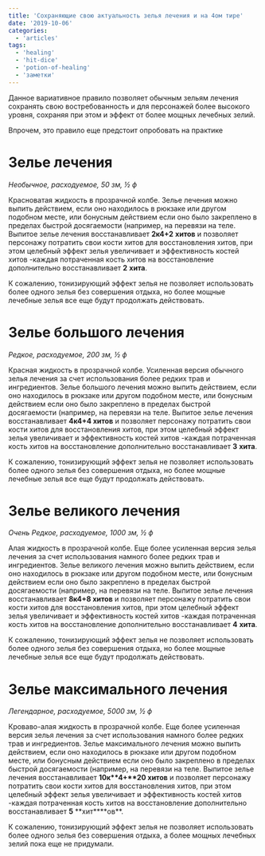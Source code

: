 ```yaml
---
title: 'Сохраняющие свою актуальность зелья лечения и на 4ом тире'
date: '2019-10-06'
categories:
  - 'articles'
tags:
  - 'healing'
  - 'hit-dice'
  - 'potion-of-healing'
  - 'заметки'
---
```


Данное вариативное правило позволяет обычным зельям лечения сохранять свою востребованность и для персонажей более высокого уровня, сохраняя при этом и эффект от более мощных лечебных зелий.

Впрочем, это правило еще предстоит опробовать на практике

# Зелье лечения

_Необычное, расходуемое, 50 зм, ½ ф_

Красноватая жидкость в прозрачной колбе. Зелье лечения можно выпить действием, если оно находилось в рюкзаке или другом подобном месте, или бонусным действием если оно было закреплено в пределах быстрой досягаемости (например, на перевязи на теле. Выпитое зелье лечения восстанавливает **2к4+2** **хитов** и позволяет персонажу потратить свои кости хитов для восстановления хитов, при этом целебный эффект зелья увеличивает и эффективность костей хитов -каждая потраченная кость хитов на восстановление дополнительно восстанавливает **2** **хита**.

К сожалению, тонизирующий эффект зелья не позволяет использовать более одного зелья без совершения отдыха, но более мощные лечебные зелья все еще будут продолжать действовать.

# Зелье большого лечения

_Редкое, расходуемое, 200 зм, ½ ф_

Красная жидкость в прозрачной колбе. Усиленная версия обычного зелья лечения за счет использования более редких трав и ингредиентов. Зелье большого лечения можно выпить действием, если оно находилось в рюкзаке или другом подобном месте, или бонусным действием если оно было закреплено в пределах быстрой досягаемости (например, на перевязи на теле. Выпитое зелье лечения восстанавливает **4к4+4 хитов** и позволяет персонажу потратить свои кости хитов для восстановления хитов, при этом целебный эффект зелья увеличивает и эффективность костей хитов -каждая потраченная кость хитов на восстановление дополнительно восстанавливает **3** **хита**.

К сожалению, тонизирующий эффект зелья не позволяет использовать более одного зелья без совершения отдыха, но более мощные лечебные зелья все еще будут продолжать действовать.

# Зелье великого лечения

_Очень Редкое, расходуемое, 1000 зм, ½ ф_

Алая жидкость в прозрачной колбе. Еще более усиленная версия зелья лечения за счет использования намного более редких трав и ингредиентов. Зелье великого лечения можно выпить действием, если оно находилось в рюкзаке или другом подобном месте, или бонусным действием если оно было закреплено в пределах быстрой досягаемости (например, на перевязи на теле. Выпитое зелье лечения восстанавливает **8к4+8 хитов** и позволяет персонажу потратить свои кости хитов для восстановления хитов, при этом целебный эффект зелья увеличивает и эффективность костей хитов -каждая потраченная кость хитов на восстановление дополнительно восстанавливает **4** **хита**.

К сожалению, тонизирующий эффект зелья не позволяет использовать более одного зелья без совершения отдыха, но более мощные лечебные зелья все еще будут продолжать действовать.

# Зелье максимального лечения

_Легендарное, расходуемое, 5000 зм, ½ ф_

Кроваво-алая жидкость в прозрачной колбе. Еще более усиленная версия зелья лечения за счет использования намного более редких трав и ингредиентов. Зелье максимального лечения можно выпить действием, если оно находилось в рюкзаке или другом подобном месте, или бонусным действием если оно было закреплено в пределах быстрой досягаемости (например, на перевязи на теле. Выпитое зелье лечения восстанавливает **10к\*\***4+\***\*20 хитов** и позволяет персонажу потратить свои кости хитов для восстановления хитов, при этом целебный эффект зелья увеличивает и эффективность костей хитов -каждая потраченная кость хитов на восстановление дополнительно восстанавливает **5** **хит\*\***ов\*\*.

К сожалению, тонизирующий эффект зелья не позволяет использовать более одного зелья без совершения отдыха, а более мощных лечебных зелий пока еще не придумали.
